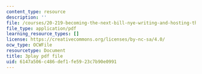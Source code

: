 ```yaml
---
content_type: resource
description: ''
file: /courses/20-219-becoming-the-next-bill-nye-writing-and-hosting-the-educational-show-january-iap-2015/6147a506c486def1fe5923c7b90e0991_YzUx6j3Qv4I.pdf
file_type: application/pdf
learning_resource_types: []
license: https://creativecommons.org/licenses/by-nc-sa/4.0/
ocw_type: OCWFile
resourcetype: Document
title: 3play pdf file
uid: 6147a506-c486-def1-fe59-23c7b90e0991
---
```

